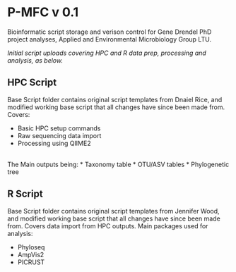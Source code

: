 # P-MFC v 0.1
Bioinformatic script storage and verison control for Gene Drendel PhD project analyses, Applied and Environmental Microbiology Group LTU.

*Initial script uploads covering HPC and R data prep, processing and analysis, as below.*

## HPC Script
Base Script folder contains original script templates from Dnaiel Rice, and modified working base script that all changes have since been made from.
Covers:<br>
* Basic HPC setup commands
* Raw sequencing data import
* Processing using QIIME2
<br>
The Main outputs being:
* Taxonomy table
* OTU/ASV tables
* Phylogenetic tree

## R Script
Base Script folder contains original script templates from Jennifer Wood, and modified working base script that all changes have since been made from.
Covers data import from HPC outputs. Main packages used for analysis: 
* Phyloseq 
* AmpVis2 
* PICRUST
